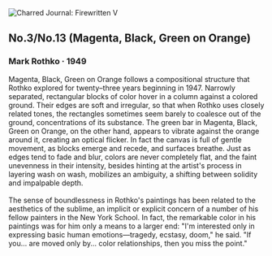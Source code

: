 <div class="artwork-of-the-day">
  <div class="container">
    <div class="img-wrapper">
      <img
        src="https://uploads2.wikiart.org/images/mark-rothko/no-3-no-13.jpg!Large.jpg"
        alt="Charred Journal: Firewritten V" />
    </div>
    <div class="artwork-detail">
      <div class="artwork-origin"> 
        <h2 class="artwork-name">No.3/No.13 (Magenta, Black, Green on Orange)</h2>
        <h3 class="artist">
          Mark Rothko
                    ·  1949
        </h3>
      </div>
      <p class="description">
        <span class="artwork-description-text ng-binding" ng-bind-html="viewModel.ArtworkOfTheDay.Description | unsafe">Magenta, Black, Green on Orange follows a compositional structure that Rothko explored for twenty–three years beginning in 1947. Narrowly separated, rectangular blocks of color hover in a column against a colored ground. Their edges are soft and irregular, so that when Rothko uses closely related tones, the rectangles sometimes seem barely to coalesce out of the ground, concentrations of its substance. The green bar in Magenta, Black, Green on Orange, on the other hand, appears to vibrate against the orange around it, creating an optical flicker. In fact the canvas is full of gentle movement, as blocks emerge and recede, and surfaces breathe. Just as edges tend to fade and blur, colors are never completely flat, and the faint unevenness in their intensity, besides hinting at the artist's process in layering wash on wash, mobilizes an ambiguity, a shifting between solidity and impalpable depth.
<br>
<br>The sense of boundlessness in Rothko's paintings has been related to the aesthetics of the sublime, an implicit or explicit concern of a number of his fellow painters in the New York School. In fact, the remarkable color in his paintings was for him only a means to a larger end: "I'm interested only in expressing basic human emotions—tragedy, ecstasy, doom," he said. "If you... are moved only by... color relationships, then you miss the point."</span>
                        <div class="text-shadow-container" ng-show="showShadow" style=""></div>
      </p>
    </div>
  </div>

</div>

